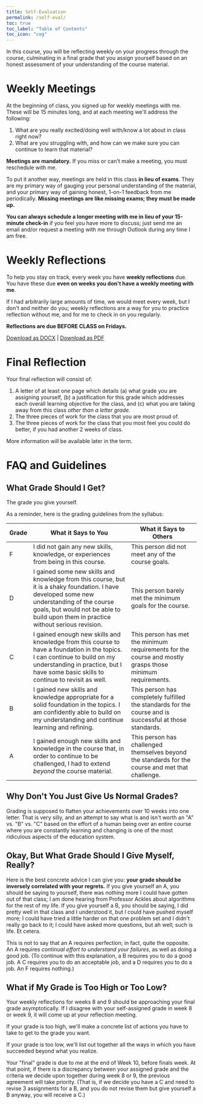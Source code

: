 ```yaml
---
title: Self-Evaluation
permalink: /self-eval/
toc: true
toc_label: "Table of Contents"
toc_icon: "cog"
---
```


In this course, you will be reflecting weekly on your progress through the course, culminating in a final grade that you assign yourself based on an honest assessment of your understanding of the course material. 

# Weekly Meetings

At the beginning of class, you signed up for weekly meetings with me. These will be 15 minutes long, and at each meeting we'll address the following:

1. What are you really excited/doing well with/know a lot about in class right now?
2. What are you struggling with, and how can we make sure you can continue to learn that material?

**Meetings are mandatory.** If you miss or can't make a meeting, you must reschedule with me. 

To put it another way, meetings are held in this class **in lieu of exams**. They are my primary way of gauging your personal understanding of the material, and your primary way of gaining honest, 1-on-1 feedback from me periodically. **Missing meetings are like missing exams; they must be made up.**

**You can always schedule a longer meeting with me in lieu of your 15-minute check-in** if you feel you have more to discuss; just send me an email and/or request a meeting with me through Outlook during any time I am free. 

# Weekly Reflections

To help you stay on track, every week you have **weekly reflections** due. You have these due **even on weeks you don't have a weekly meeting with me**. 

If I had arbitrarily large amounts of time, we would meet every week, but I don't and neither do you; weekly reflections are a way for you to practice reflection without me, and for me to check in on you regularly. 

**Reflections are due BEFORE CLASS on Fridays.**

[Download as DOCX](/CMSC-510-FT-23/assets/reflection.docx) | [Download as PDF](/CMSC-510-FT-23/assets/reflection.pdf)

# Final Reflection

Your final reflection will consist of:

1. A letter of at least one page which details (a) what grade you are assigning yourself, (b) a justification for this grade which addresses each overall learning objective for the class, and (c) what you are taking away from this class _other than a letter grade_.
2. The three pieces of work for the class that you are most proud of.
3. The three pieces of work for the class that you most feel you could do better, if you had another 2 weeks of class.

More information will be available later in the term.

# FAQ and Guidelines

## What Grade Should I Get?

The grade you give yourself.

As a reminder, here is the grading guidelines from the syllabus:

Grade | What it Says to You | What it Says to Others 
---- | ---- | ---- |
F | I did not gain any new skills, knowledge, or experiences from being in this course. | This person did not meet any of the course goals.
D | I gained some new skills and knowledge from this course, but it is a shaky foundation. I have developed some new understanding of the course goals, but would not be able to build upon them in practice without serious revision. | This person barely met the minimum goals for the course.
C | I gained enough new skills and knowledge from this course to have a foundation in the topics. I can continue to build on my understanding in practice, but I have some basic skills to continue to revisit as well. | This person has met the minimum requirements for the course and mostly grasps those minimum requirements.
B | I gained new skills and knowledge appropriate for a solid foundation in the topics. I am confidently able to build on my understanding and continue learning and refining. | This person has completely fulfilled the standards for the course and is successful at those standards.
A | I gained enough new skills and knowledge in the course that, in order to continue to be challenged, I had to extend _beyond_ the course material. | This person has challenged themselves beyond the standards for the course and met that challenge.

## Why Don't You Just Give Us Normal Grades?

Grading is supposed to flatten your achievements over 10 weeks into one letter. That is very silly, and an attempt to say what is and isn't worth an "A" vs. "B" vs. "C" based on the effort of a human being over an entire course where you are constantly learning and changing is one of the most ridiculous aspects of the education system. 

## Okay, But What Grade Should I Give Myself, Really?

Here is the best concrete advice I can give you: **your grade should be inversely correlated with your regrets.** If you give yourself an A, you should be saying to yourself, there was nothing more I could have gotten out of that class; I am done hearing from Professor Ackles about algorithms for the rest of my life. If you give yourself a B, you should be saying, I did pretty well in that class and I understood it, but I could have pushed myself more; I could have tried a little harder on that one problem set and I didn't really go back to it; I could have asked more questions, but ah well; such is life. Et cetera. 

This is not to say that an A requires perfection; in fact, quite the opposite. An A requires _continual effort to understand your failures_, as well as doing a good job. (To continue with this explanation, a B requires you to do a good job. A C requires you to do an acceptable job, and a D requires you to do a job. An F requires nothing.)

## What if My Grade is Too High or Too Low?

Your weekly reflections for weeks 8 and 9 should be approaching your final grade asymptotically. If I disagree with your self-assigned grade in week 8 or week 9, it will come up at your reflection meeting.

If your grade is too high, we'll make a concrete list of actions you have to take to get to the grade you want. 

If your grade is too low, we'll list out together all the ways in which you have succeeded beyond what you realize. 

Your "final" grade is due to me at the end of Week 10, before finals week. At that point, if there is a discrepancy between your assigned grade and the criteria we decide upon together during week 8 or 9, the previous agreement will take priority. (That is, if we decide you have a C and need to revise 3 assignments for a B, and you do not revise them but give yourself a B anyway, you will receive a C.) 
